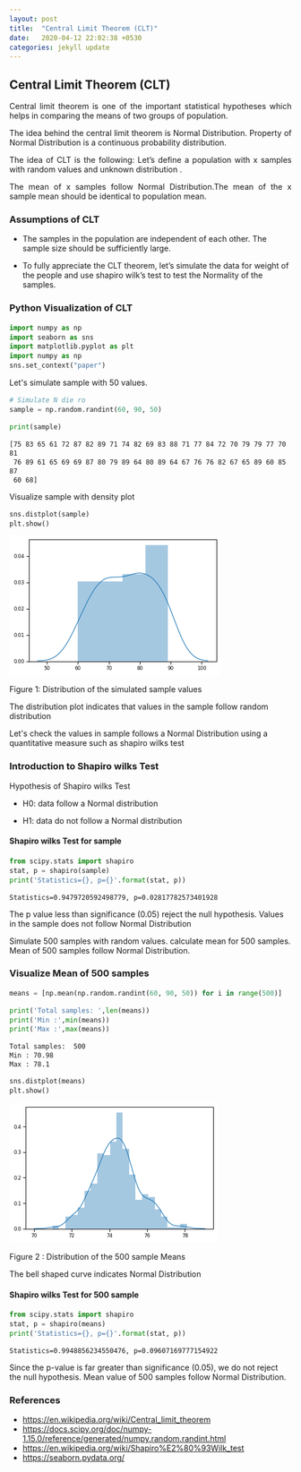 ```yaml
---
layout: post
title:  "Central Limit Theorem (CLT)"
date:   2020-04-12 22:02:38 +0530
categories: jekyll update
---
```


## Central Limit Theorem (CLT)

<p style='text-align: justify;'>Central limit theorem is one of the important statistical hypotheses which helps in comparing the means of two groups of population.</p>

<p style='text-align: justify;'>The idea behind the central limit theorem is Normal Distribution. Property of Normal Distribution is a continuous probability distribution.</p>

<p style='text-align: justify;'>The idea of CLT is the following: 
Let’s define a population with x samples with random values and unknown distribution . </p>

<p style='text-align: justify;'>The mean of x samples follow Normal Distribution.The mean of the x sample mean should be identical to population mean.</p>

### Assumptions of CLT

- The samples in the population are independent of each other.
The sample size should be sufficiently large.

- To fully appreciate the CLT theorem, let’s simulate the data for weight of the people and use shapiro wilk’s test to test the Normality of the samples.


### Python Visualization of CLT


```python
import numpy as np
import seaborn as sns
import matplotlib.pyplot as plt
import numpy as np
sns.set_context("paper")
```

Let's simulate sample with 50 values. 


```python
# Simulate N die ro
sample = np.random.randint(60, 90, 50)
```


```python
print(sample)
```

    [75 83 65 61 72 87 82 89 71 74 82 69 83 88 71 77 84 72 70 79 79 77 70 81
     76 89 61 65 69 69 87 80 79 89 64 80 89 64 67 76 76 82 67 65 89 60 85 87
     60 68]


Visualize sample with density plot


```python
sns.distplot(sample)
plt.show()
```


![png](https://raw.githubusercontent.com/balakuntlaJayanth/Stats/master/images/April122020/output_8_0.png)


Figure 1: Distribution of the simulated sample values

The distribution plot indicates that values in the sample follow random distribution

Let's check the values in sample follows a Normal Distribution using a quantitative measure such as shapiro wilks test

### Introduction to Shapiro wilks Test

Hypothesis of Shapiro wilks Test

- H0: data follow a Normal distribution

- H1: data do not follow a Normal distribution

#### Shapiro wilks Test for sample


```python
from scipy.stats import shapiro
stat, p = shapiro(sample)
print('Statistics={}, p={}'.format(stat, p))
```

    Statistics=0.9479720592498779, p=0.02817782573401928


The p value less than significance (0.05) reject the null hypothesis. Values in the sample does not follow Normal Distribution 

Simulate 500 samples with random values. calculate mean for 500 samples. Mean of 500 samples follow Normal Distribution.

### Visualize Mean of 500 samples


```python
means = [np.mean(np.random.randint(60, 90, 50)) for i in range(500)]
```


```python
print('Total samples: ',len(means))
print('Min :',min(means))
print('Max :',max(means))
```

    Total samples:  500
    Min : 70.98
    Max : 78.1



```python
sns.distplot(means)
plt.show()
```


![png](https://raw.githubusercontent.com/balakuntlaJayanth/Stats/master/images/April122020/output_21_0.png)


Figure 2 : Distribution of the 500 sample Means

The bell shaped curve indicates Normal Distribution

#### Shapiro wilks Test for 500 sample


```python
from scipy.stats import shapiro
stat, p = shapiro(means)
print('Statistics={}, p={}'.format(stat, p))
```

    Statistics=0.9948856234550476, p=0.09607169777154922


Since the p-value is far greater than significance (0.05), we do not reject the null hypothesis. Mean value of 500 samples follow Normal Distribution.

### References

- https://en.wikipedia.org/wiki/Central_limit_theorem
- https://docs.scipy.org/doc/numpy-1.15.0/reference/generated/numpy.random.randint.html
- https://en.wikipedia.org/wiki/Shapiro%E2%80%93Wilk_test
- https://seaborn.pydata.org/